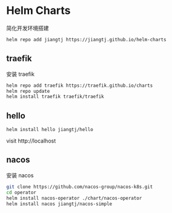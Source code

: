 # Helm Charts

简化开发环境搭建

```bash
helm repo add jiangtj https://jiangtj.github.io/helm-charts
```

## traefik

安装 traefik

```bash
helm repo add traefik https://traefik.github.io/charts
helm repo update
helm install traefik traefik/traefik
```

## hello

```
helm install hello jiangtj/hello
```

visit http://localhost

## nacos

安装 nacos

```bash
git clone https://github.com/nacos-group/nacos-k8s.git
cd operator
helm install nacos-operator ./chart/nacos-operator 
helm install nacos jiangtj/nacos-simple
```